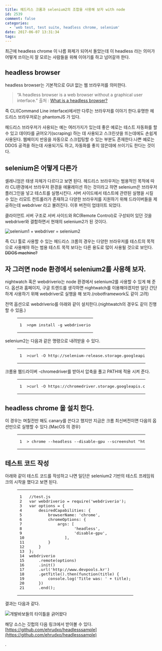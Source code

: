 ```yaml
---
title: 헤드리스 크롬과 selenium2의 조합을 사용해 보자 with node
id: 2539
comment: false
categories:
  - 'web test, test suite, headless chrome, selenium'
date: 2017-06-07 13:31:34
tags:
---
```


최근에 headless chrome 이 나름 화제가 되어서 돌았는데 이 headless 라는 의미가 어떻게 쓰이는지 잘 모르는 사람들을 위해 이야기를 하고 넘어갈까 한다.

## [](http://keen.devpools.kr/2017/06/07/about-test/#headless-browser "headless browser")headless browser

headless browser는 기본적으로 GUI 없는 웹 브라우저를 의미한다.

> “A headless browser is a web browser without a graphical user interface.”
> 출처 : [What is a headless browser?](http://blog.arhg.net/2009/10/what-is-headless-browser.html)

즉 CLI(Command Line interface)에서만 다루는 브라우저를 이야기 한다.유명한 헤드리스 브라우저로는  phantomJS 가 있다.

헤드리스 브라우저가 사용되는 예는 여러가지가 있는데 좋은 예로는 테스트 자동화를 할 수 있고 데이타를 긁어오기(scraping) 하는 데 사용되고 스크린샷을 뜨는데에도 손쉽게 사용된다. 웹페이지 반응을 자동으로 스크립팅할 수 있는 부분도 존재한다.나쁜 예로는 DDOS 공격을 하는데 사용되기도 하고, 자동화를 좋지 않은데에 쓰이기도 한다는 것이다.

## [](http://keen.devpools.kr/2017/06/07/about-test/#selenium%EC%9D%80-%EC%96%B4%EB%96%BB%EA%B2%8C-%EB%8B%A4%EB%A5%B8%EA%B0%80 "selenium은 어떻게 다른가")selenium은 어떻게 다른가

셀레니엄은 태생 자체가 다르다고 보면 된다. 헤드리스 브라우저는 범용적인 목적에 따라 CLI환경에서 브라우저 환경을 에뮬레이션 하는 것이라고 하면 selenium은 브라우저 플러그인을 넣고 테스트를 실행시킨다. 서버 사이드에서 테스트에 관련된 실행을 시킬 수 있는 리모트 컨트롤러가 존재하고 다양한 브라우저를 지원하기 위해 드라이버들을 제공하는데 webdriver 라고 불려진다. 이후 버전이 업데이트 되었다.

클라이언트 서버 구조로 서버 사이드와 RC(Remote Control)로 구성되어 있던 것을 webdriver와 결합하면서 현재의 selenium2가 된 것이다.

![selenium1 + webdriver = selenium2](http://keen.devpools.kr/images/seleniumhq.jpg)

즉 CLI 툴로 사용할 수 있는 헤드리스 크롬의 경우는 다양한 브라우저를 테스트의 목적으로 사용해야 하는 범용 테스트 목적 보다는 다른 용도로 많이 사용될 것으로 보인다. <del>DDOS machine?</del>

## [](http://keen.devpools.kr/2017/06/07/about-test/#%EC%9E%90-%EA%B7%B8%EB%9F%AC%EB%A9%B4-node-%ED%99%98%EA%B2%BD%EC%97%90%EC%84%9C-selenium2%EB%A5%BC-%EC%82%AC%EC%9A%A9%ED%95%B4-%EB%B3%B4%EC%9E%90 "자 그러면 node 환경에서 selenium2를 사용해 보자.")자 그러면 node 환경에서 selenium2를 사용해 보자.

nightwatch 혹은 webdriverio는 node 환경에서 selenium2를 사용할 수 있게 해 준다. 옵션과 홈페이지, 구글 트렌드를 생각하면 nightwatch를 이용해야겠지만 일단 간단하게 사용하기 위해 webdriver로 실행을 해 보자.(robotframework도 같이 고려)

전역 옵션으로 webdriverio를 아래와 같이 설치한다.(nightwatch의 경우도 같이 진행할 수 있음.)
<figure class="highlight plain">

<table><tr><td class="gutter"><pre><div class="line">1</div></pre></td><td class="code"><pre><div class="line">&gt;npm install -g webdriverio</div></pre></td></tr></table>

</figure>

selenium2는 다음과 같은 명령으로 내려받을 수 있다.
<figure class="highlight plain">

<table><tr><td class="gutter"><pre><div class="line">1</div></pre></td><td class="code"><pre><div class="line">&gt;curl -O http://selenium-release.storage.googleapis.com/3.0/selenium-server-standalone-3.4.0.jar</div></pre></td></tr></table>

</figure>

크롬용 웹드라이버 -chromedriver를 받아서 압축을 풀고 PATH에 적용 시켜 준다.
<figure class="highlight plain">

<table><tr><td class="gutter"><pre><div class="line">1</div></pre></td><td class="code"><pre><div class="line">&gt;curl -O https://chromedriver.storage.googleapis.com/index.html?path=2.29/chromedriver_mac64.zip</div></pre></td></tr></table>

</figure>

## [](http://keen.devpools.kr/2017/06/07/about-test/#headless-chrome-%EC%9D%84-%EC%84%A4%EC%B9%98-%ED%95%9C%EB%8B%A4 "headless chrome 을 설치 한다.")headless chrome 을 설치 한다.

이 경우는 며칠전만 해도 canary를 쓴다고 했지만 지금은 크롬 최신버전이면 다음의 옵션만으로 실행할 수 있다.(MacOS 의 경우)
<figure class="highlight plain">

<table><tr><td class="gutter"><pre><div class="line">1</div></pre></td><td class="code"><pre><div class="line">&gt; chrome --headless --disable-gpu --screenshot &quot;http://devpools.kr&quot;</div></pre></td></tr></table>

</figure>

## [](http://keen.devpools.kr/2017/06/07/about-test/#%ED%85%8C%EC%8A%A4%ED%8A%B8-%EC%BD%94%EB%93%9C-%EC%9E%91%EC%84%B1 "테스트 코드 작성")테스트 코드 작성

아래와 같이 테스트 코드를 작성하고 나면 일단은 selenium2 기반의 테스트 프레임워크의 시작을 했다고 보면 된다.
<figure class="highlight javascript">

<table><tr><td class="gutter"><pre><div class="line">1</div><div class="line">2</div><div class="line">3</div><div class="line">4</div><div class="line">5</div><div class="line">6</div><div class="line">7</div><div class="line">8</div><div class="line">9</div><div class="line">10</div><div class="line">11</div><div class="line">12</div><div class="line">13</div><div class="line">14</div><div class="line">15</div><div class="line">16</div><div class="line">17</div><div class="line">18</div><div class="line">19</div><div class="line">20</div><div class="line">21</div></pre></td><td class="code"><pre><div class="line"><span class="comment">//test.js</span></div><div class="line"><span class="keyword">var</span> webdriverio = <span class="built_in">require</span>(<span class="string">'webdriverio'</span>);</div><div class="line"><span class="keyword">var</span> options = &#123;</div><div class="line">    <span class="attr">desiredCapabilities</span>: &#123;</div><div class="line">        <span class="attr">browserName</span>: <span class="string">'chrome'</span>,</div><div class="line">        <span class="attr">chromeOptions</span>: &#123;</div><div class="line">            <span class="attr">args</span>: [</div><div class="line">                   <span class="string">'headless'</span>,</div><div class="line">                   <span class="string">'disable-gpu'</span>,</div><div class="line">               ],</div><div class="line">        &#125;</div><div class="line">    &#125;</div><div class="line">&#125;;</div><div class="line">webdriverio</div><div class="line">    .remote(options)</div><div class="line">    .init()</div><div class="line">    .url(<span class="string">'http://www.devpools.kr'</span>)</div><div class="line">    .getTitle().then(<span class="function"><span class="keyword">function</span>(<span class="params">title</span>) </span>&#123;</div><div class="line">        <span class="built_in">console</span>.log(<span class="string">'Title was: '</span> + title);</div><div class="line">    &#125;)</div><div class="line">    .end();</div></pre></td></tr></table>

</figure>
결과는 다음과 같다.

![개발바보들의 타이틀을 긁어왔다](http://keen.devpools.kr/images/headlessscraping.jpg)

해당 소스는 깃헙의 다음 링크에서 받아볼 수 있다.
[https://github.com/ehrudxo/headlesssample](https://github.com/ehrudxo/headlesssample)

.